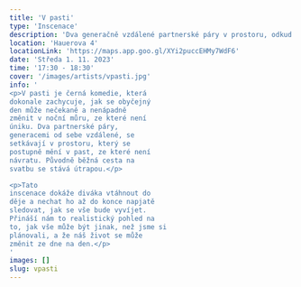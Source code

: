 ```yaml
---
title: 'V pasti'
type: 'Inscenace'
description: 'Dva generačně vzdálené partnerské páry v prostoru, odkud není úniku. Tato párová idylka se změní z obyčejné cesty na svatbu v noční můru.'
location: 'Hauerova 4'
locationLink: 'https://maps.app.goo.gl/XYi2puccEHMy7WdF6'
date: 'Středa 1. 11. 2023'
time: '17:30 - 18:30'
cover: '/images/artists/vpasti.jpg'
info: '
<p>V pasti je černá komedie, která
dokonale zachycuje, jak se obyčejný
den může nečekaně a nenápadně
změnit v noční můru, ze které není
úniku. Dva partnerské páry,
generacemi od sebe vzdálené, se
setkávají v prostoru, který se
postupně mění v past, ze které není
návratu. Původně běžná cesta na
svatbu se stává útrapou.</p>

<p>Tato
inscenace dokáže diváka vtáhnout do
děje a nechat ho až do konce napjatě
sledovat, jak se vše bude vyvíjet.
Přináší nám to realistický pohled na
to, jak vše může být jinak, než jsme si
plánovali, a že náš život se může
změnit ze dne na den.</p>
'
images: []
slug: vpasti
---
```


